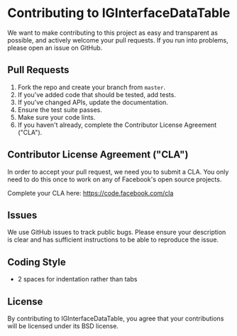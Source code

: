 # Contributing to IGInterfaceDataTable
We want to make contributing to this project as easy and transparent as
possible, and actively welcome your pull requests.  If you run into problems,
please open an issue on GitHub.

## Pull Requests
1. Fork the repo and create your branch from `master`.
2. If you've added code that should be tested, add tests.
3. If you've changed APIs, update the documentation.
4. Ensure the test suite passes.
5. Make sure your code lints.
6. If you haven't already, complete the Contributor License Agreement ("CLA").

## Contributor License Agreement ("CLA")
In order to accept your pull request, we need you to submit a CLA. You only need
to do this once to work on any of Facebook's open source projects.

Complete your CLA here: <https://code.facebook.com/cla>

## Issues
We use GitHub issues to track public bugs. Please ensure your description is
clear and has sufficient instructions to be able to reproduce the issue.

## Coding Style
* 2 spaces for indentation rather than tabs

## License
By contributing to IGInterfaceDataTable, you agree that your contributions will be licensed under its BSD license.
